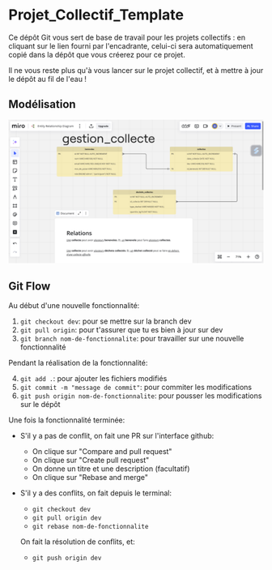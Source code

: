 # Projet_Collectif_Template

Ce dépôt Git vous sert de base de travail pour les projets collectifs : en cliquant sur le lien fourni par l'encadrante, celui-ci sera automatiquement copié dans la dépôt que vous créerez pour ce projet.

Il ne vous reste plus qu'à vous lancer sur le projet collectif, et à mettre à jour le dépôt au fil de l'eau !

## Modélisation

![Modélisation](./src/assets/images/model.png)

## Git Flow

Au début d'une nouvelle fonctionnalité:

1. `git checkout dev`: pour se mettre sur la branch dev
2. `git pull origin`: pour t'assurer que tu es bien à jour sur dev
3. `git branch nom-de-fonctionnalite`: pour travailler sur une nouvelle fonctionnalité

Pendant la réalisation de la fonctionnalité:

4. `git add .`: pour ajouter les fichiers modifiés
5. `git commit -m "message de commit"`: pour commiter les modifications
6. `git push origin nom-de-fonctionnalite`: pour pousser les modifications sur le dépôt

Une fois la fonctionnalité terminée:

- S'il y a pas de conflit, on fait une PR sur l'interface github: 

  - On clique sur "Compare and pull request"
  - On clique sur "Create pull request"
  - On donne un titre et une description (facultatif)
  - On clique sur "Rebase and merge"

- S'il y a des conflits, on fait depuis le terminal:

    - `git checkout dev`
    - `git pull origin dev`
    - `git rebase nom-de-fonctionnalite`

    On fait la résolution de conflits, et:

    - `git push origin dev`